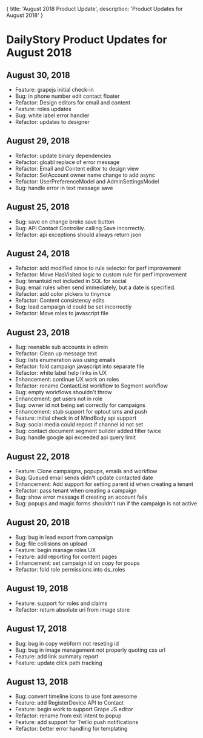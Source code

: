 {
	title: 'August 2018 Product Update',
	description: 'Product Updates for August 2018'
}
# DailyStory Product Updates for August 2018
## August 30, 2018
* Feature: grapejs initial check-in
* Bug: in phone number edit contact floater
* Refactor: Design editors for email and content
* Feature: roles updates
* Bug: white label error handler
* Refactor: updates to designer

## August 29, 2018
* Refactor: update binary dependencies 
* Refactor: gloabl replace of error message
* Refactor: Email and Content editor to design view
* Refactor: SetAccount owner name change to add async
* Refactor: UserPreferenceModel and AdminSettingsModel
* Bug: handle error in text message save

## August 25, 2018
* Bug: save on change broke save button
* Bug: API Contact Controller calling Save incorrectly.
* Refactor: api exceptions should always return json

## August 24, 2018
* Refactor: add modified since to rule selector for perf improvement
* Refactor: Move HasVisited logic to custom rule for perf improvement
* Bug: tenantuid not included in SQL for social
* Bug: email rules when send immediately, but a date is specified.
* Refactor: add color pickers to tinymce
* Refactor: Content consistency edits
* Bug: lead campaign id could be set incorrectly
* Refactor: Move roles to javascript file

## August 23, 2018
* Bug: reenable sub accounts in admin
* Refactor: Clean up message text
* Bug: lists enumeration was using emails
* Refactor: fold campaign javascript into separate file
* Refactor: white label help links in UX
* Enhancement: continue UX work on roles
* Refactor: rename ContactList workflow to Segment workflow
* Bug: empty workflows shouldn't throw
* Enhancement: get users not in role
* Bug: owner id not being set correctly for campaigns
* Enhancement: stub support for optout sms and push
* Feature: initial check in of MindBody api support
* Bug: social media could repost if channel id not set
* Bug: contact document segment builder added filter twice
* Bug: handle google api exceeded api query limit

## August 22, 2018
* Feature: Clone campaigns, popups, emails and workflow
* Bug: Queued email sends didn't update contacted date
* Enhancement: Add support for setting parent id when creating a tenant
* Refactor: pass tenant when creating a campaign
* Bug: show error message if creating an account fails
* Bug: popups and magic forms shouldn't run if the campaign is not active

## August 20, 2018
* Bug: bug in lead export from campaign
* Bug: file collisions on upload
* Feature: begin manage roles UX
* Feature: add reporting for content pages
* Enhancement: set campaign id on copy for poups
* Refactor: fold role permissions into ds_roles

## August 19, 2018
* Feature: support for roles and claims
* Refactor: return absolute uri from image store

## August 17, 2018
* Bug: bug in copy webform not reseting id
* Bug: bug in image management not properly quoting css url
* Feature: add link summary report
* Feature: update click path tracking

## August 13, 2018
* Bug: convert timeline icons to use font awesome
* Feature: add RegisterDevice API to Contact
* Feature: begin work to support Grape JS editor
* Refactor: rename from exit intent to popup
* Feature: add support for Twilio push notifications
* Refactor: better error handling for templating